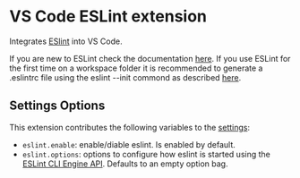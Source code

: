 # VS Code ESLint extension

Integrates [ESlint](http://eslint.org/) into VS Code. 

If you are new to ESLint check the documentation [here](http://eslint.org/).
If you use ESLint for the first time on a workspace folder it is recommended to generate a .eslintrc file using the eslint --init commond as described [here](http://eslint.org/docs/user-guide/command-line-interface).

## Settings Options

This extension contributes the following variables to the [settings](https://code.visualstudio.com/docs/customization/userandworkspace):

- `eslint.enable`: enable/diable eslint. Is enabled by default.
- `eslint.options`: options to configure how eslint is started using the [ESLint CLI Engine API](http://eslint.org/docs/developer-guide/nodejs-api#cliengin). Defaults to an empty option bag. 


